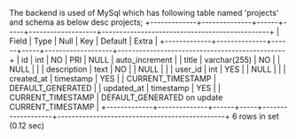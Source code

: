 The backend is used of MySql which has following table named 'projects' and schema as below
 desc projects;
+-------------+--------------+------+-----+-------------------+-----------------------------------------------+
| Field       | Type         | Null | Key | Default           | Extra                                         |
+-------------+--------------+------+-----+-------------------+-----------------------------------------------+
| id          | int          | NO   | PRI | NULL              | auto_increment                                |
| title       | varchar(255) | NO   |     | NULL              |                                               |
| description | text         | NO   |     | NULL              |                                               |
| user_id     | int          | YES  |     | NULL              |                                               |
| created_at  | timestamp    | YES  |     | CURRENT_TIMESTAMP | DEFAULT_GENERATED                             |
| updated_at  | timestamp    | YES  |     | CURRENT_TIMESTAMP | DEFAULT_GENERATED on update CURRENT_TIMESTAMP |
+-------------+--------------+------+-----+-------------------+-----------------------------------------------+
6 rows in set (0.12 sec)
